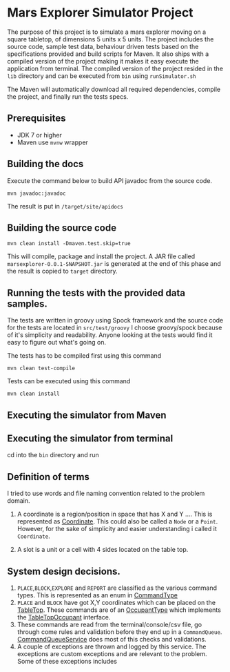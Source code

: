 Mars Explorer Simulator Project
===============================

The purpose of this project is to simulate a mars explorer moving on a square tabletop, of dimensions 5 units x 5 units. The project includes the source code, sample test data, behaviour driven tests based on the specifications provided and build scripts for Maven. It also ships with a compiled version of the project making it makes it easy execute the application from terminal. The compiled version of the project resided in the `lib` directory and can be executed from `bin` using `runSimulator.sh`

The Maven will automatically download all required dependencies, compile the project, and finally run the tests specs. 

Prerequisites
-------------
- JDK 7 or higher
- Maven use `mvnw` wrapper



Building the docs
-------------------

Execute the command below to build API javadoc from the source code.

```shell
mvn javadoc:javadoc
```

The result is put in `/target/site/apidocs`

Building the source code
-------------------------

```shell
mvn clean install -Dmaven.test.skip=true
```

This will compile, package and install the project. A JAR file called `marsexplorer-0.0.1-SNAPSHOT.jar` is generated
at the end of this phase and the result is copied to `target` directory.


Running the tests with the provided data samples.
--------------------------------------------------

The tests are written in groovy using Spock framework and the source code for the tests are located in `src/test/groovy`
I choose groovy/spock because of it's simplicity and readability. Anyone looking at the tests would find it easy to figure out what's going on.

The tests has to be compiled first using this command 

```shell 
mvn clean test-compile
```

Tests can be executed using this command 

```shell 
mvn clean install
```


Executing the simulator from Maven
------------------------------------


Executing the simulator from terminal
--------------------------------------
cd into the `bin` directory and run 



Definition of terms
-----------------------

I tried to use words and file naming convention related to the problem domain.
1. A coordinate is a region/position in space that has X and Y .... 
This is represented as [Coordinate](src/main/java/com/uss/mars/exploration/Coordinate.java). 
This could also be called a `Node` or a `Point`. However, for the sake of simplicity and easier understanding i called it `Coordinate`.

2. A slot is a unit or a cell with 4 sides located on the table top.


System design decisions.
----------------------------

1. `PLACE`,`BLOCK`,`EXPLORE` and `REPORT` are classified as the various command types. 
This is represented as an enum in [CommandType](src/main/java/com/uss/mars/exploration/CommandType.java)
2. `PLACE` and `BLOCK` have got X,Y coordinates which can be placed on the [TableTop](src/main/java/com/uss/mars/exploration/TableTop.java). 
These commands are of an [OccupantType](src/main/java/com/uss/mars/exploration/OccupantType) which implements the [TableTopOccupant](src/main/java/com/uss/mars/exploration/TableTopOccupant.java) interface. 
3. These commands are read from the terminal/console/csv file, go through come rules and validation before they end up in a
`CommandQueue`. [CommandQueueService](src/main/java/com/uss/mars/exploration/services/CommandQueueService.java) does most of this checks and validations. 
4. A couple of exceptions are thrown and logged by this service. The exceptions are custom exceptions and are relevant to the problem.
Some of these exceptions includes


